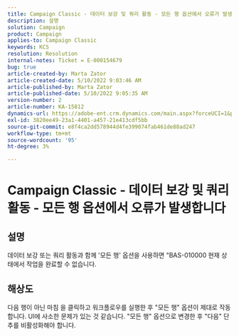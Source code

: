 ```yaml
---
title: Campaign Classic - 데이터 보강 및 쿼리 활동 - 모든 행 옵션에서 오류가 발생합니다
description: 설명
solution: Campaign
product: Campaign
applies-to: Campaign Classic
keywords: KCS
resolution: Resolution
internal-notes: Ticket = E-000154679
bug: true
article-created-by: Marta Zator
article-created-date: 5/10/2022 9:03:46 AM
article-published-by: Marta Zator
article-published-date: 5/10/2022 9:05:35 AM
version-number: 2
article-number: KA-15812
dynamics-url: https://adobe-ent.crm.dynamics.com/main.aspx?forceUCI=1&pagetype=entityrecord&etn=knowledgearticle&id=8cf53f15-40d0-ec11-a7b5-00224809c101
exl-id: 3820ee49-23a1-4401-a457-21e413cdf5bb
source-git-commit: e8f4ca2dd578944d4fe399074fab461de88ad247
workflow-type: tm+mt
source-wordcount: '95'
ht-degree: 3%

---
```


# Campaign Classic - 데이터 보강 및 쿼리 활동 - 모든 행 옵션에서 오류가 발생합니다

## 설명


데이터 보강 또는 쿼리 활동과 함께 &#39;모든 행&#39; 옵션을 사용하면 &quot;BAS-010000 현재 상태에서 작업을 완료할 수 없습니다.


## 해상도


다음 행이 아닌 마침 을 클릭하고 워크플로우를 실행한 후 &quot;모든 행&quot; 옵션이 제대로 작동합니다. UI에 사소한 문제가 있는 것 같습니다. &quot;모든 행&quot; 옵션으로 변경한 후 &quot;다음&quot; 단추를 비활성화해야 합니다.

